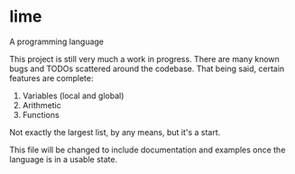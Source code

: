 # lime
A programming language

This project is still very much a work in progress. There are many known bugs and TODOs scattered around the codebase. That being said, certain features are complete:

1. Variables (local and global)
2. Arithmetic
3. Functions

Not exactly the largest list, by any means, but it's a start.

This file will be changed to include documentation and examples once the language is in a usable state.
